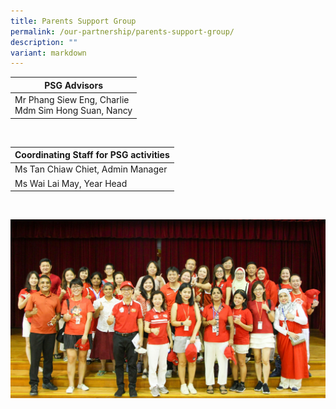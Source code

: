 ```yaml
---
title: Parents Support Group
permalink: /our-partnership/parents-support-group/
description: ""
variant: markdown
---
```

|                      PSG Advisors                      |
|-------------------------------------|
| Mr Phang Siew Eng, Charlie<br>Mdm Sim Hong Suan, Nancy |

<br>


|                      Coordinating Staff for PSG activities                     |
|-------------------------------------|
| Ms Tan Chiaw Chiet, Admin Manager |
| Ms Wai Lai May, Year Head |

<br>

![](/images/CCE%20activities/NDP%201.jpeg)
